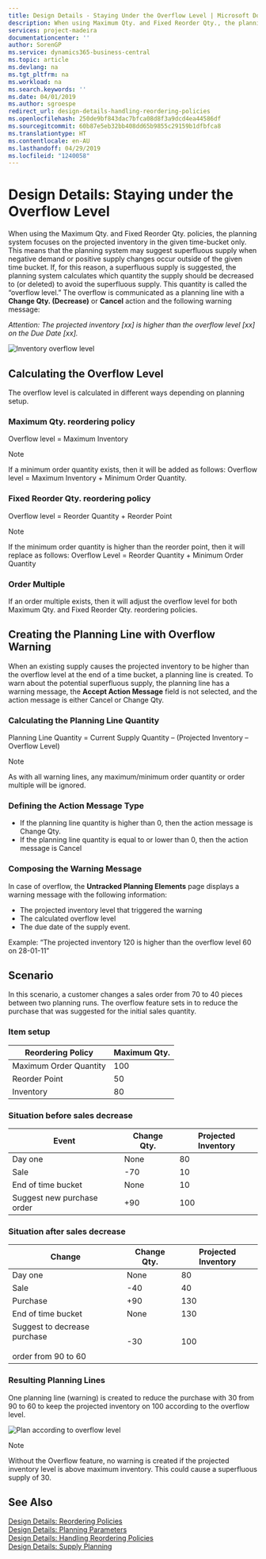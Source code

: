 ```yaml
---
title: Design Details - Staying Under the Overflow Level | Microsoft Docs
description: When using Maximum Qty. and Fixed Reorder Qty., the planning system focuses on the projected inventory in the given time-bucket only. This means that the planning system may suggest superfluous supply when negative demand or positive supply changes occur outside of the given time bucket.
services: project-madeira
documentationcenter: ''
author: SorenGP
ms.service: dynamics365-business-central
ms.topic: article
ms.devlang: na
ms.tgt_pltfrm: na
ms.workload: na
ms.search.keywords: ''
ms.date: 04/01/2019
ms.author: sgroespe
redirect_url: design-details-handling-reordering-policies
ms.openlocfilehash: 250de9bf843dac7bfca08d8f3a9dcd4ea44586df
ms.sourcegitcommit: 60b87e5eb32bb408dd65b9855c29159b1dfbfca8
ms.translationtype: HT
ms.contentlocale: en-AU
ms.lasthandoff: 04/29/2019
ms.locfileid: "1240058"
---
```

# <a name="design-details-staying-under-the-overflow-level"></a>Design Details: Staying under the Overflow Level
When using the Maximum Qty. and Fixed Reorder Qty. policies, the planning system focuses on the projected inventory in the given time-bucket only. This means that the planning system may suggest superfluous supply when negative demand or positive supply changes occur outside of the given time bucket. If, for this reason, a superfluous supply is suggested, the planning system calculates which quantity the supply should be decreased to (or deleted) to avoid the superfluous supply. This quantity is called the “overflow level.” The overflow is communicated as a planning line with a **Change Qty. (Decrease)** or **Cancel** action and the following warning message:  

*Attention: The projected inventory [xx] is higher than the overflow level [xx] on the Due Date [xx].*  

![Inventory overflow level](media/supplyplanning_2_overflow1_new.png "Inventory overflow level")  

##  <a name="calculating-the-overflow-level"></a>Calculating the Overflow Level  
The overflow level is calculated in different ways depending on planning setup.  

### <a name="maximum-qty-reordering-policy"></a>Maximum Qty. reordering policy  
Overflow level = Maximum Inventory  

> [!NOTE]  
>  If a minimum order quantity exists, then it will be added as follows: Overflow level = Maximum Inventory + Minimum Order Quantity.  

### <a name="fixed-reorder-qty-reordering-policy"></a>Fixed Reorder Qty. reordering policy  
Overflow level = Reorder Quantity + Reorder Point  

> [!NOTE]  
>  If the minimum order quantity is higher than the reorder point, then it will replace as follows: Overflow Level = Reorder Quantity + Minimum Order Quantity  

### <a name="order-multiple"></a>Order Multiple  
If an order multiple exists, then it will adjust the overflow level for both Maximum Qty. and Fixed Reorder Qty. reordering policies.  

##  <a name="creating-the-planning-line-with-overflow-warning"></a>Creating the Planning Line with Overflow Warning  
When an existing supply causes the projected inventory to be higher than the overflow level at the end of a time bucket, a planning line is created. To warn about the potential superfluous supply, the planning line has a warning message, the **Accept Action Message** field is not selected, and the action message is either Cancel or Change Qty.  

### <a name="calculating-the-planning-line-quantity"></a>Calculating the Planning Line Quantity  
Planning Line Quantity = Current Supply Quantity – (Projected Inventory – Overflow Level)  

> [!NOTE]  
>  As with all warning lines, any maximum/minimum order quantity or order multiple will be ignored.  

### <a name="defining-the-action-message-type"></a>Defining the Action Message Type  

-   If the planning line quantity is higher than 0, then the action message is Change Qty.  
-   If the planning line quantity is equal to or lower than 0, then the action message is Cancel  

### <a name="composing-the-warning-message"></a>Composing the Warning Message  
In case of overflow, the **Untracked Planning Elements** page displays a warning message with the following information:  

-   The projected inventory level that triggered the warning  
-   The calculated overflow level  
-   The due date of the supply event.  

Example: “The projected inventory 120 is higher than the overflow level 60 on 28-01-11”  

## <a name="scenario"></a>Scenario  
In this scenario, a customer changes a sales order from 70 to 40 pieces between two planning runs. The overflow feature sets in to reduce the purchase that was suggested for the initial sales quantity.  

### <a name="item-setup"></a>Item setup  

|Reordering Policy|Maximum Qty.|  
|-----------------------|------------------|  
|Maximum Order Quantity|100|  
|Reorder Point|50|  
|Inventory|80|  

### <a name="situation-before-sales-decrease"></a>Situation before sales decrease  

|Event|Change Qty.|Projected Inventory|  
|-----------|-----------------|-------------------------|  
|Day one|None|80|  
|Sale|-70|10|  
|End of time bucket|None|10|  
|Suggest new purchase order|+90|100|  

### <a name="situation-after-sales-decrease"></a>Situation after sales decrease  

|Change|Change Qty.|Projected Inventory|  
|------------|-----------------|-------------------------|  
|Day one|None|80|  
|Sale|-40|40|  
|Purchase|+90|130|  
|End of time bucket|None|130|  
|Suggest to decrease purchase<br /><br /> order from 90 to 60|-30|100|  

### <a name="resulting-planning-lines"></a>Resulting Planning Lines  
 One planning line (warning) is created to reduce the purchase with 30 from 90 to 60 to keep the projected inventory on 100 according to the overflow level.  

![Plan according to overflow level](media/nav_app_supply_planning_2_overflow2.png "Plan according to overflow level")  

> [!NOTE]  
>  Without the Overflow feature, no warning is created if the projected inventory level is above maximum inventory. This could cause a superfluous supply of 30.  

## <a name="see-also"></a>See Also  
[Design Details: Reordering Policies](design-details-reordering-policies.md)   
[Design Details: Planning Parameters](design-details-planning-parameters.md)   
[Design Details: Handling Reordering Policies](design-details-handling-reordering-policies.md)   
[Design Details: Supply Planning](design-details-supply-planning.md)
